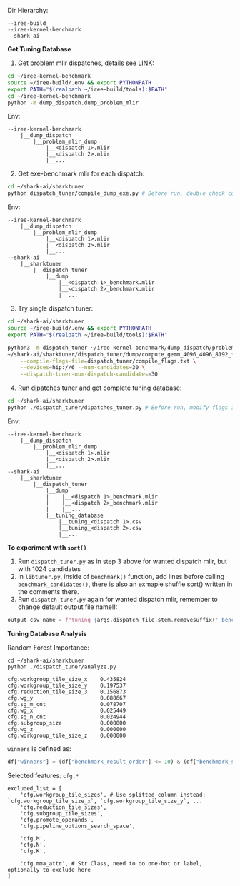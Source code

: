 Dir Hierarchy:
```
--iree-build
--iree-kernel-benchmark
--shark-ai
```

**Get Tuning Database**
1. Get problem mlir dispatches, details see [LINK](https://github.com/RattataKing/iree-kernel-benchmark/blob/dump_gemm/dump_dispatch/README.md):
```bash
cd ~/iree-kernel-benchmark
source ~/iree-build/.env && export PYTHONPATH
export PATH="$(realpath ~/iree-build/tools):$PATH"
cd ~/iree-kernel-benchmark
python -m dump_dispatch.dump_problem_mlir
```
Env:
```
--iree-kernel-benchmark
    |__dump_dispatch
        |__problem_mlir_dump
            |__<dispatch 1>.mlir
            |__<dispatch 2>.mlir
            |__...
```

2. Get exe-benchmark mlir for each dispatch:
```bash
cd ~/shark-ai/sharktuner
python dispatch_tuner/compile_dump_exe.py # Before run, double check command flags (ex. gfx device) in run_iree_compile()
```
Env:
```
--iree-kernel-benchmark
    |__dump_dispatch
        |__problem_mlir_dump
            |__<dispatch 1>.mlir
            |__<dispatch 2>.mlir
            |__...
--shark-ai
    |__sharktuner
        |__dispatch_tuner
            |__dump
                |__<dispatch 1>_benchmark.mlir
                |__<dispatch 2>_benchmark.mlir
                |__...
```

3. Try single dispatch tuner:
```bash
cd ~/shark-ai/sharktuner
source ~/iree-build/.env && export PYTHONPATH
export PATH="$(realpath ~/iree-build/tools):$PATH"

python3 -m dispatch_tuner ~/iree-kernel-benchmark/dump_dispatch/problem_mlir_dump/compute_gemm_4096_4096_8192_f16_f32_tB_benchmark.mlir \
~/shark-ai/sharktuner/dispatch_tuner/dump/compute_gemm_4096_4096_8192_f16_f32_tB_benchmark.mlir \
    --compile-flags-file=dispatch_tuner/compile_flags.txt \
    --devices=hip://6 --num-candidates=30 \
    --dispatch-tuner-num-dispatch-candidates=30
```

4. Run dipatches tuner and get complete tuning database:
```bash
cd ~/shark-ai/sharktuner
python ./dispatch_tuner/dipatches_tuner.py # Before run, modify flags in cmd[] in main() to use target device
```
Env:
```
--iree-kernel-benchmark
    |__dump_dispatch
        |__problem_mlir_dump
            |__<dispatch 1>.mlir
            |__<dispatch 2>.mlir
            |__...
--shark-ai
    |__sharktuner
        |__dispatch_tuner
            |__dump
            |    |__<dispatch 1>_benchmark.mlir
            |    |__<dispatch 2>_benchmark.mlir
            |    |__...
            |__tuning_database
                |__tuning_<dispatch 1>.csv
                |__tuning_<dispatch 2>.csv
                |__...
```


**To experiment with `sort()`**
1. Run `dispatch_tuner.py` as in step 3 above for wanted dispatch mlir, but with 1024 candidates
2. In `libtuner.py`, inside of `benchmark()` function, add lines before calling `benchmark_candidates()`, there is also an exmaple shuffle sort() written in the comments there.
3. Run `dispatch_tuner.py` again for wanted dispatch mlir, remember to change default output file name!!:
```python
output_csv_name = f"tuning_{args.dispatch_file.stem.removesuffix('_benchmark')}_shuffle.csv" # Naming example
```


**Tuning Database Analysis**

Random Forest Importance:
```base
cd ~/shark-ai/sharktuner
python ./dispatch_tuner/analyze.py
```
```
cfg.workgroup_tile_size_x    0.435824
cfg.workgroup_tile_size_y    0.197537
cfg.reduction_tile_size_3    0.156873
cfg.wg_y                     0.080667
cfg.sg_m_cnt                 0.078707
cfg.wg_x                     0.025449
cfg.sg_n_cnt                 0.024944
cfg.subgroup_size            0.000000
cfg.wg_z                     0.000000
cfg.workgroup_tile_size_z    0.000000
```

`winners` is defined as:
```python
df["winners"] = (df["benchmark_result_order"] <= 10) & (df["benchmark_speedup"] < 1)
```
Selected features: `cfg.*`
```
excluded_list = [
    'cfg.workgroup_tile_sizes', # Use splitted column instead: `cfg.workgroup_tile_size_x`, `cfg.workgroup_tile_size_y`, ...
    'cfg.reduction_tile_sizes',
    'cfg.subgroup_tile_sizes',
    'cfg.promote_operands',
    'cfg.pipeline_options_search_space',

    'cfg.M',
    'cfg.N',
    'cfg.K',

    'cfg.mma_attr', # Str Class, need to do one-hot or label, optionally to exclude here
]
```

